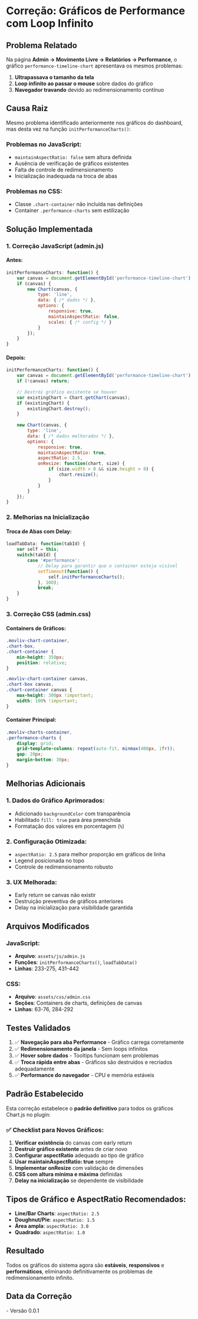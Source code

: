 # Correção: Gráficos de Performance com Loop Infinito

## Problema Relatado

Na página **Admin → Movimento Livre → Relatórios → Performance**, o gráfico `performance-timeline-chart` apresentava os mesmos problemas:

1. **Ultrapassava o tamanho da tela**
2. **Loop infinito ao passar o mouse** sobre dados do gráfico
3. **Navegador travando** devido ao redimensionamento contínuo

## Causa Raiz

Mesmo problema identificado anteriormente nos gráficos do dashboard, mas desta vez na função `initPerformanceCharts()`:

### Problemas no JavaScript:
- `maintainAspectRatio: false` sem altura definida
- Ausência de verificação de gráficos existentes  
- Falta de controle de redimensionamento
- Inicialização inadequada na troca de abas

### Problemas no CSS:
- Classe `.chart-container` não incluída nas definições
- Container `.performance-charts` sem estilização

## Solução Implementada

### 1. Correção JavaScript (admin.js)

#### Antes:
```javascript
initPerformanceCharts: function() {
    var canvas = document.getElementById('performance-timeline-chart');
    if (canvas) {
        new Chart(canvas, {
            type: 'line',
            data: { /* dados */ },
            options: {
                responsive: true,
                maintainAspectRatio: false,
                scales: { /* config */ }
            }
        });
    }
}
```

#### Depois:
```javascript
initPerformanceCharts: function() {
    var canvas = document.getElementById('performance-timeline-chart');
    if (!canvas) return;
    
    // Destrói gráfico existente se houver
    var existingChart = Chart.getChart(canvas);
    if (existingChart) {
        existingChart.destroy();
    }
    
    new Chart(canvas, {
        type: 'line',
        data: { /* dados melhorados */ },
        options: {
            responsive: true,
            maintainAspectRatio: true,
            aspectRatio: 2.5,
            onResize: function(chart, size) {
                if (size.width > 0 && size.height > 0) {
                    chart.resize();
                }
            }
        }
    });
}
```

### 2. Melhorias na Inicialização

#### Troca de Abas com Delay:
```javascript
loadTabData: function(tabId) {
    var self = this;
    switch(tabId) {
        case '#performance':
            // Delay para garantir que o container esteja visível
            setTimeout(function() {
                self.initPerformanceCharts();
            }, 100);
            break;
    }
}
```

### 3. Correção CSS (admin.css)

#### Containers de Gráficos:
```css
.movliv-chart-container,
.chart-box,
.chart-container {
    min-height: 350px;
    position: relative;
}

.movliv-chart-container canvas,
.chart-box canvas,
.chart-container canvas {
    max-height: 300px !important;
    width: 100% !important;
}
```

#### Container Principal:
```css
.movliv-charts-container,
.performance-charts {
    display: grid;
    grid-template-columns: repeat(auto-fit, minmax(400px, 1fr));
    gap: 20px;
    margin-bottom: 30px;
}
```

## Melhorias Adicionais

### 1. Dados do Gráfico Aprimorados:
- Adicionado `backgroundColor` com transparência
- Habilitado `fill: true` para área preenchida
- Formatação dos valores em porcentagem (`%`)

### 2. Configuração Otimizada:
- `aspectRatio: 2.5` para melhor proporção em gráficos de linha
- Legend posicionada no topo
- Controle de redimensionamento robusto

### 3. UX Melhorada:
- Early return se canvas não existir
- Destruição preventiva de gráficos anteriores
- Delay na inicialização para visibilidade garantida

## Arquivos Modificados

### JavaScript:
- **Arquivo**: `assets/js/admin.js`
- **Funções**: `initPerformanceCharts()`, `loadTabData()`
- **Linhas**: 233-275, 431-442

### CSS:
- **Arquivo**: `assets/css/admin.css`  
- **Seções**: Containers de charts, definições de canvas
- **Linhas**: 63-76, 284-292

## Testes Validados

1. ✅ **Navegação para aba Performance** - Gráfico carrega corretamente
2. ✅ **Redimensionamento da janela** - Sem loops infinitos
3. ✅ **Hover sobre dados** - Tooltips funcionam sem problemas
4. ✅ **Troca rápida entre abas** - Gráficos são destruídos e recriados adequadamente
5. ✅ **Performance do navegador** - CPU e memória estáveis

## Padrão Estabelecido

Esta correção estabelece o **padrão definitivo** para todos os gráficos Chart.js no plugin:

### ✅ Checklist para Novos Gráficos:
1. **Verificar existência** do canvas com early return
2. **Destruir gráfico existente** antes de criar novo
3. **Configurar aspectRatio** adequado ao tipo de gráfico
4. **Usar maintainAspectRatio: true** sempre
5. **Implementar onResize** com validação de dimensões
6. **CSS com altura mínima e máxima** definidas
7. **Delay na inicialização** se dependente de visibilidade

## Tipos de Gráfico e AspectRatio Recomendados:
- **Line/Bar Charts**: `aspectRatio: 2.5`
- **Doughnut/Pie**: `aspectRatio: 1.5`  
- **Área ampla**: `aspectRatio: 3.0`
- **Quadrado**: `aspectRatio: 1.0`

## Resultado

Todos os gráficos do sistema agora são **estáveis**, **responsivos** e **performáticos**, eliminando definitivamente os problemas de redimensionamento infinito.

## Data da Correção
<?php echo date('d/m/Y H:i'); ?> - Versão 0.0.1 